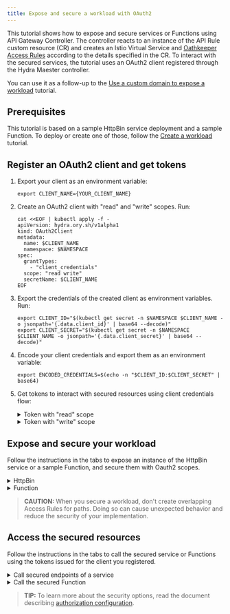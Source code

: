 ```yaml
---
title: Expose and secure a workload with OAuth2
---
```


This tutorial shows how to expose and secure services or Functions using API Gateway Controller. The controller reacts to an instance of the API Rule custom resource (CR) and creates an Istio Virtual Service and [Oathkeeper Access Rules](https://www.ory.sh/docs/oathkeeper/api-access-rules) according to the details specified in the CR. To interact with the secured services, the tutorial uses an OAuth2 client registered through the Hydra Maester controller.

You can use it as a follow-up to the [Use a custom domain to expose a workload](./apix-01-own-domain.md) tutorial.

## Prerequisites

This tutorial is based on a sample HttpBin service deployment and a sample Function. To deploy or create one of those, follow the [Create a workload](./apix-02-create-workload.md) tutorial.

## Register an OAuth2 client and get tokens

1. Export your client as an environment variable:

   ```shell
   export CLIENT_NAME={YOUR_CLIENT_NAME}
   ```

2. Create an OAuth2 client with "read" and "write" scopes. Run:

   ```shell
   cat <<EOF | kubectl apply -f -
   apiVersion: hydra.ory.sh/v1alpha1
   kind: OAuth2Client
   metadata:
     name: $CLIENT_NAME
     namespace: $NAMESPACE
   spec:
     grantTypes:
       - "client_credentials"
     scope: "read write"
     secretName: $CLIENT_NAME
   EOF
   ```

3. Export the credentials of the created client as environment variables. Run:

   ```shell
   export CLIENT_ID="$(kubectl get secret -n $NAMESPACE $CLIENT_NAME -o jsonpath='{.data.client_id}' | base64 --decode)"
   export CLIENT_SECRET="$(kubectl get secret -n $NAMESPACE $CLIENT_NAME -o jsonpath='{.data.client_secret}' | base64 --decode)"
   ```

4. Encode your client credentials and export them as an environment variable:

   ```shell
   export ENCODED_CREDENTIALS=$(echo -n "$CLIENT_ID:$CLIENT_SECRET" | base64)
   ```

5. Get tokens to interact with secured resources using client credentials flow:

   <div tabs>
     <details>
     <summary>
     Token with "read" scope
     </summary>

     1. Export the following value as an environment variable:

        ```shell
        export KYMA_DOMAIN={KYMA_DOMAIN_NAME}
        ```  

     2. Get the token:

         ```shell
         curl -ik -X POST "https://oauth2.$KYMA_DOMAIN/oauth2/token" -H "Authorization: Basic $ENCODED_CREDENTIALS" -F "grant_type=client_credentials" -F "scope=read"
         ```

     3. Export the issued token as an environment variable:

         ```shell
         export ACCESS_TOKEN_READ={ISSUED_READ_TOKEN}
         ```

     </details>
     <details>
     <summary>
     Token with "write" scope
     </summary>

     1. Export the following value as an environment variable:

        ```shell
        export KYMA_DOMAIN={KYMA_DOMAIN_NAME}
        ```  

     2. Get the token:

         ```shell
         curl -ik -X POST "https://oauth2.$KYMA_DOMAIN/oauth2/token" -H "Authorization: Basic $ENCODED_CREDENTIALS" -F "grant_type=client_credentials" -F "scope=write"
         ```

     3. Export the issued token as an environment variable:

         ```shell
         export ACCESS_TOKEN_WRITE={ISSUED_WRITE_TOKEN}
         ```

      </details>
   </div>

## Expose and secure your workload

Follow the instructions in the tabs to expose an instance of the HttpBin service or a sample Function, and secure them with Oauth2 scopes.

<div tabs>

  <details>
  <summary>
  HttpBin
  </summary>

1. Export the following value as an environment variable:

   ```bash
   export DOMAIN_TO_EXPOSE_WORKLOADS={DOMAIN_NAME} #This is a Kyma domain or your custom subdomain e.g. api.mydomain.com.
   ```

2. Expose the service and secure it by creating an API Rule CR in your Namespace. If you don't want to use your custom domain but a Kyma domain, use the following Kyma Gateway: `kyma-system/kyma-gateway`. Run:

   ```shell
   cat <<EOF | kubectl apply -f -
   apiVersion: gateway.kyma-project.io/v1alpha1
   kind: APIRule
   metadata:
     name: httpbin
     namespace: $NAMESPACE
   spec:
     gateway: namespace-name/httpbin-gateway #The value corresponds to the Gateway CR you created. 
     service:
       name: httpbin
       port: 8000
       host: httpbin.$DOMAIN_TO_EXPOSE_WORKLOADS
     rules:
       - path: /.*
         methods: ["GET"]
         accessStrategies:
           - handler: oauth2_introspection
             config:
               required_scope: ["read"]
       - path: /post
         methods: ["POST"]
         accessStrategies:
           - handler: oauth2_introspection
             config:
               required_scope: ["write"]
   EOF
   ```

   >**NOTE:** If you are running Kyma on k3d, add `httpbin.kyma.local` to the entry with k3d IP in your system's `/etc/hosts` file.

   The exposed service requires tokens with "read" scope for `GET` requests in the entire service, and tokens with "write" scope for `POST` requests to the `/post` endpoint of the service.

  </details>

  <details>
  <summary>
  Function
  </summary>

1. Export the following value as an environment variable:

   ```bash
   export DOMAIN_TO_EXPOSE_WORKLOADS={DOMAIN_NAME} #This is a Kyma domain or your custom subdomain e.g. api.mydomain.com.
   ```

2. Expose the Function and secure it by creating an API Rule CR in your Namespace. If you don't want to use your custom domain but a Kyma domain, use the following Kyma Gateway: `kyma-system/kyma-gateway`. Run:

   ```shell
   cat <<EOF | kubectl apply -f -
   apiVersion: gateway.kyma-project.io/v1alpha1
   kind: APIRule
   metadata:
     name: function
     namespace: $NAMESPACE
   spec:
     gateway: namespace-name/httpbin-gateway #The value corresponds to the Gateway CR you created. 
     service:
       name: function
       port: 80
       host: function-example.$DOMAIN_TO_EXPOSE_WORKLOADS
     rules:
       - path: /function
         methods: ["GET"]
         accessStrategies:
           - handler: oauth2_introspection
             config:
               required_scope: ["read"]
   EOF
   ```

   >**NOTE:** If you are running Kyma on k3d, add `httpbin.kyma.local` to the entry with k3d IP in your system's `/etc/hosts` file.

   The exposed Function requires all `GET` requests to have a valid token with the "read" scope.

  </details>
</div>

>**CAUTION:** When you secure a workload, don't create overlapping Access Rules for paths. Doing so can cause unexpected behavior and reduce the security of your implementation.

## Access the secured resources

Follow the instructions in the tabs to call the secured service or Functions using the tokens issued for the client you registered.

<div tabs>

  <details>
  <summary>
  Call secured endpoints of a service
  </summary>

1. Send a `GET` request with a token that has the "read" scope to the HttpBin service:

   ```shell
   curl -ik -X GET https://httpbin.$DOMAIN_TO_EXPOSE_WORKLOADS/headers -H "Authorization: Bearer $ACCESS_TOKEN_READ"
   ```

2. Send a `POST` request with a token that has the "write" scope to the HttpBin's `/post` endpoint:

   ```shell
   curl -ik -X POST https://httpbin.$DOMAIN_TO_EXPOSE_WORKLOADS/post -d "test data" -H "Authorization: bearer $ACCESS_TOKEN_WRITE"
   ```

These calls return the code `200` response. If you call the service without a token, you get the code `401` response. If you call the service or its secured endpoint with a token with the wrong scope, you get the code `403` response.

  </details>

  <details>
  <summary>
  Call the secured Function
  </summary>

Send a `GET` request with a token that has the "read" scope to the Function:

   ```shell
   curl -ik https://function-example.$DOMAIN_TO_EXPOSE_WORKLOADS/function -H "Authorization: bearer $ACCESS_TOKEN_READ"
   ```

This call returns the code `200` response. If you call the Function without a token, you get the code `401` response. If you call the Function with a token with the wrong scope, you get the code `403` response.

  </details>
</div>

> **TIP:** To learn more about the security options, read the document describing [authorization configuration](../../05-technical-reference/apix-01-config-authorizations-apigateway.md).
